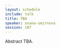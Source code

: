 ```yaml
---
layout: schedule
include: talk
title: TBA
speaker: oxana-smirnova
session: s07
---
```


Abstract TBA.
